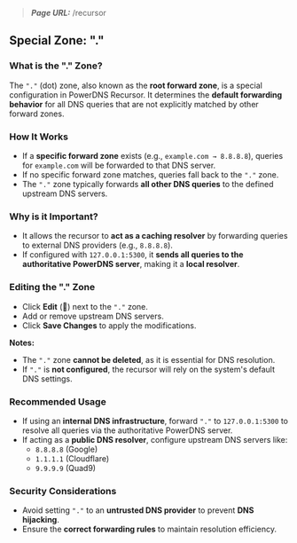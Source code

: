 ﻿> **_Page URL:_**  /recursor

## Special Zone: "."

### What is the "." Zone?

The `"."` (dot) zone, also known as the **root forward zone**, is a special configuration in PowerDNS Recursor. It determines the **default forwarding behavior** for all DNS queries that are not explicitly matched by other forward zones.

### How It Works

- If a **specific forward zone** exists (e.g., `example.com → 8.8.8.8`), queries for `example.com` will be forwarded to that DNS server.
- If no specific forward zone matches, queries fall back to the `"."` zone.
- The `"."` zone typically forwards **all other DNS queries** to the defined upstream DNS servers.

### Why is it Important?

- It allows the recursor to **act as a caching resolver** by forwarding queries to external DNS providers (e.g., `8.8.8.8`).
- If configured with `127.0.0.1:5300`, it **sends all queries to the authoritative PowerDNS server**, making it a **local resolver**.

### Editing the "." Zone

- Click **Edit** (📝) next to the `"."` zone.
- Add or remove upstream DNS servers.
- Click **Save Changes** to apply the modifications.

**Notes:**
- The `"."` zone **cannot be deleted**, as it is essential for DNS resolution.
- If `"."` is **not configured**, the recursor will rely on the system's default DNS settings.

### Recommended Usage

- If using an **internal DNS infrastructure**, forward `"."` to `127.0.0.1:5300` to resolve all queries via the authoritative PowerDNS server.
- If acting as a **public DNS resolver**, configure upstream DNS servers like:
  - `8.8.8.8` (Google)
  - `1.1.1.1` (Cloudflare)
  - `9.9.9.9` (Quad9)

### Security Considerations

- Avoid setting `"."` to an **untrusted DNS provider** to prevent **DNS hijacking**.
- Ensure the **correct forwarding rules** to maintain resolution efficiency.